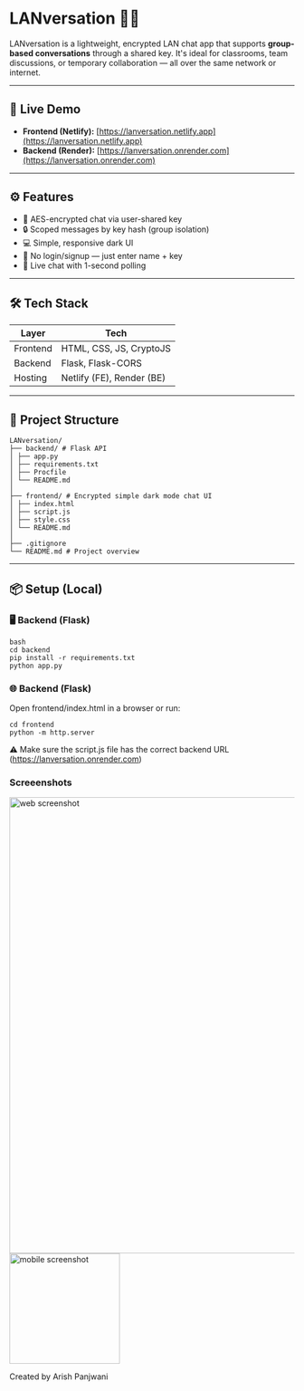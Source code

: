 # LANversation 🔐💬

LANversation is a lightweight, encrypted LAN chat app that supports **group-based conversations** through a shared key. It's ideal for classrooms, team discussions, or temporary collaboration — all over the same network or internet.

---

## 🚀 Live Demo

- **Frontend (Netlify):** [https://lanversation.netlify.app](https://lanversation.netlify.app)
- **Backend (Render):** [https://lanversation.onrender.com](https://lanversation.onrender.com)

---

## ⚙️ Features

- 🔑 AES-encrypted chat via user-shared key
- 🔒 Scoped messages by key hash (group isolation)
- 💻 Simple, responsive dark UI
- 🧠 No login/signup — just enter name + key
- 🔁 Live chat with 1-second polling

---

## 🛠 Tech Stack

| Layer     | Tech                  |
|-----------|------------------------|
| Frontend  | HTML, CSS, JS, CryptoJS |
| Backend   | Flask, Flask-CORS      |
| Hosting   | Netlify (FE), Render (BE) |

---

## 📁 Project Structure

```
LANversation/
├── backend/ # Flask API
│ ├── app.py
│ ├── requirements.txt
│ ├── Procfile
│ └── README.md
│
├── frontend/ # Encrypted simple dark mode chat UI
│ ├── index.html
│ ├── script.js
│ ├── style.css
│ └── README.md
│
├── .gitignore
└── README.md # Project overview
```

---

## 📦 Setup (Local)

### 🖥 Backend (Flask)
```
bash
cd backend
pip install -r requirements.txt
python app.py
```

### 🌐 Backend (Flask)
Open frontend/index.html in a browser or run:
```
cd frontend
python -m http.server
```

⚠️ Make sure the script.js file has the correct backend URL (https://lanversation.onrender.com)

### Screeenshots
<div style={{flexdirection:row}}>
<img width="806" alt="web screenshot" src="https://github.com/user-attachments/assets/a13dc7f1-3aaa-421d-ba26-b76495fb9a7d" />
<img width="194.5" alt="mobile screenshot" src="https://github.com/user-attachments/assets/d43a184d-c6e5-49a1-a3e3-9b0ecd481945" /></div>


Created by Arish Panjwani
